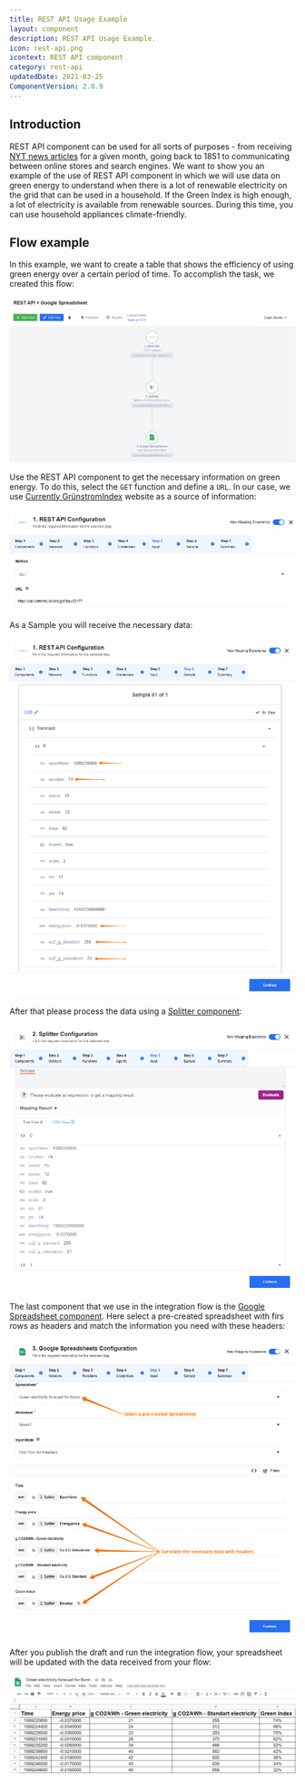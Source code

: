 ```yaml
---
title: REST API Usage Example
layout: component
description: REST API Usage Example.
icon: rest-api.png
icontext: REST API component
category: rest-api
updatedDate: 2021-03-25
ComponentVersion: 2.0.9
---
```


## Introduction

REST API component can be used for all sorts of purposes - from receiving [NYT news articles](https://developer.nytimes.com/docs/archive-product/1/overview) for a given month, going back to 1851 to communicating between online stores and search engines. We want to show you an example of the use of REST API component in which we will use data on green energy to understand when there is a lot of renewable electricity on the grid that can be used in a household. If the Green Index is high enough, a lot of electricity is available from renewable sources. During this time, you can use household appliances climate-friendly.

## Flow example

In this example, we want to create a table that shows the efficiency of using green energy over a certain period of time. To accomplish the task, we created this flow:

![Flow example](img/entire-flow.png)

Use the REST API component to get the necessary information on green energy. To do this, select the `GET` function and define a `URL`. In our case, we use [Currently GrünstromIndex](https://gruenstromindex.de) website as a source of information:

![Rest api input](img/url-only.png)

As a Sample you will receive the necessary data:

![Rest api Sample](img/rest-api-sample.png)

After that please process the data using a [Splitter component](/components/splitter/index):

![Splitter](img/splitter.png)

The last component that we use in the integration flow is the [Google Spreadsheet component](/components/gspreadsheet/index). Here select a pre-created spreadsheet with firs rows as headers and match the information you need with these headers:

![Configure Spreadsheet](img/configure-spreadsheet.png)

After you publish the draft and run the integration flow, your spreadsheet will be updated with the data received from your flow:

![Forecast Spreadsheet](img/forecast-spreadsheet.png)
